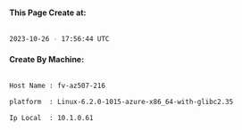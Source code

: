 
   
#### This Page Create at:

```bash

2023-10-26 - 17:56:44 UTC

```

#### Create By Machine:

```bash

Host Name : fv-az507-216

platform  : Linux-6.2.0-1015-azure-x86_64-with-glibc2.35

Ip Local  : 10.1.0.61

```

